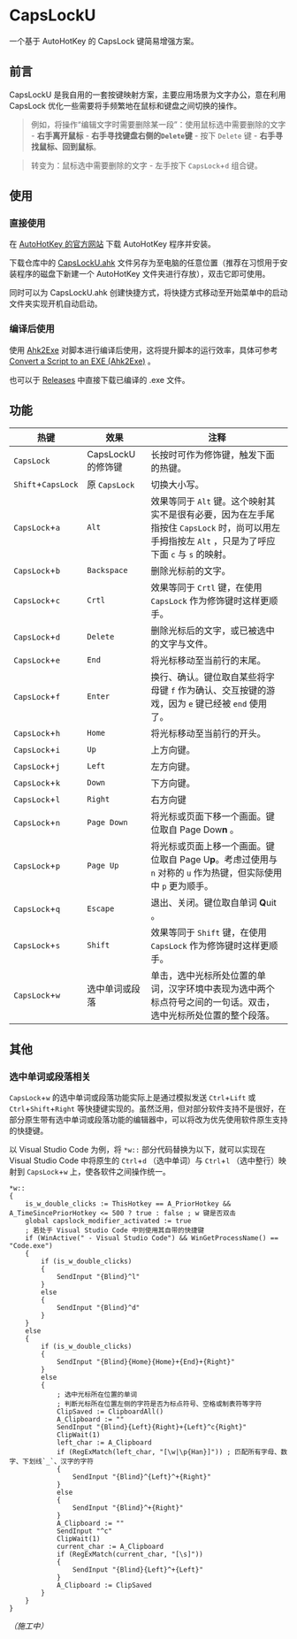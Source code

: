 # CapsLockU

一个基于 AutoHotKey 的 CapsLock 键简易增强方案。

## 前言

CapsLockU 是我自用的一套按键映射方案，主要应用场景为文字办公，意在利用 CapsLock 优化一些需要将手频繁地在鼠标和键盘之间切换的操作。

> 例如，将操作“编辑文字时需要删除某一段”：使用鼠标选中需要删除的文字 - **右手离开鼠标** - **右手寻找键盘右侧的`Delete`键** - 按下 `Delete` 键 - **右手寻找鼠标、回到鼠标**。

> 转变为：鼠标选中需要删除的文字 - 左手按下 `CapsLock`+`d` 组合键。

## 使用

### 直接使用

在 [AutoHotKey 的官方网站](https://www.autohotkey.com/) 下载 AutoHotKey 程序并安装。

下载仓库中的 [CapsLockU.ahk](https://github.com/T4petinae/CapsLockU/blob/main/CapsLockU.ahk) 文件另存为至电脑的任意位置（推荐在习惯用于安装程序的磁盘下新建一个 AutoHotKey 文件夹进行存放），双击它即可使用。

同时可以为 CapsLockU.ahk 创建快捷方式，将快捷方式移动至开始菜单中的启动文件夹实现开机自动启动。

### 编译后使用

使用 [Ahk2Exe](https://github.com/AutoHotkey/Ahk2Exe) 对脚本进行编译后使用，这将提升脚本的运行效率，具体可参考 [Convert a Script to an EXE (Ahk2Exe)](https://www.autohotkey.com/docs/v2/Scripts.htm#ahk2exe) 。

也可以于 [Releases](https://github.com/T4petinae/CapsLockU/releases) 中直接下载已编译的 .exe 文件。

## 功能

| 热键 | 效果 | 注释 |
| --- | --- | --- |
| `CapsLock` | CapsLockU 的修饰键 | 长按时可作为修饰键，触发下面的热键。 |
| `Shift`+`CapsLock` | 原 `CapsLock` | 切换大小写。 |
| `CapsLock`+`a` | `Alt` | 效果等同于 `Alt` 键。这个映射其实不是很有必要，因为在左手尾指按住 `CapsLock` 时，尚可以用左手拇指按左 `Alt` ，只是为了呼应下面 `c` 与 `s` 的映射。 |
| `CapsLock`+`b` | `Backspace` | 删除光标前的文字。 |
| `CapsLock`+`c` | `Crtl` | 效果等同于 `Crtl` 键，在使用 `CapsLock` 作为修饰键时这样更顺手。 |
| `CapsLock`+`d` | `Delete` | 删除光标后的文字，或已被选中的文字与文件。|
| `CapsLock`+`e` | `End` | 将光标移动至当前行的末尾。 |
| `CapsLock`+`f` | `Enter` | 换行、确认。键位取自某些将字母键 `f` 作为确认、交互按键的游戏，因为 `e` 键已经被 `end` 使用了。 |
| `CapsLock`+`h` | `Home` | 将光标移动至当前行的开头。 |
| `CapsLock`+`i` | `Up` | 上方向键。 |
| `CapsLock`+`j` | `Left` | 左方向键。 |
| `CapsLock`+`k` | `Down` | 下方向键。 |
| `CapsLock`+`l` | `Right` | 右方向键 |
| `CapsLock`+`n` | `Page Down` | 将光标或页面下移一个画面。键位取自 Page Dow**n** 。 |
| `CapsLock`+`p` | `Page Up` | 将光标或页面上移一个画面。键位取自 Page U**p**。考虑过使用与 `n` 对称的 `u` 作为热键，但实际使用中 `p` 更为顺手。 |
| `CapsLock`+`q` | `Escape` | 退出、关闭。键位取自单词 **Q**uit 。 |
| `CapsLock`+`s` | `Shift` | 效果等同于 `Shift` 键，在使用 `CapsLock` 作为修饰键时这样更顺手。 |
| `CapsLock`+`w` | 选中单词或段落 | 单击，选中光标所处位置的单词，汉字环境中表现为选中两个标点符号之间的一句话。双击，选中光标所处位置的整个段落。 |

## 其他

### 选中单词或段落相关

`CapsLock`+`w` 的选中单词或段落功能实际上是通过模拟发送 `Ctrl`+`Lift` 或 `Ctrl`+`Shift`+`Right` 等快捷键实现的。虽然泛用，但对部分软件支持不是很好，在部分原生带有选中单词或段落功能的编辑器中，可以将改为优先使用软件原生支持的快捷键。

以 Visual Studio Code 为例，将 `*w::` 部分代码替换为以下，就可以实现在 Visual Studio Code 中将原生的 `Ctrl`+`d` （选中单词）与 `Ctrl`+`l` （选中整行）映射到 `CapsLock`+`w` 上，使各软件之间操作统一。

``` AutoHotKey
*w::
{
    is_w_double_clicks := ThisHotkey == A_PriorHotkey && A_TimeSincePriorHotkey <= 500 ? true : false ; w 键是否双击
    global capslock_modifier_activated := true
    ; 若处于 Visual Studio Code 中则使用其自带的快捷键
    if (WinActive(" - Visual Studio Code") && WinGetProcessName() == "Code.exe")
    {
        if (is_w_double_clicks)
        {
            SendInput "{Blind}^l"
        }
        else
        {
            SendInput "{Blind}^d"
        }
    }
    else
    {
        if (is_w_double_clicks)
        {
            SendInput "{Blind}{Home}{Home}+{End}+{Right}"
        }
        else
        {
            ; 选中光标所在位置的单词
            ; 判断光标所在位置左侧的字符是否为标点符号、空格或制表符等字符
            ClipSaved := ClipboardAll()
            A_Clipboard := ""
            SendInput "{Blind}{Left}{Right}+{Left}^c{Right}"
            ClipWait(1)
            left_char := A_Clipboard
            if (RegExMatch(left_char, "[\w|\p{Han}]")) ; 匹配所有字母、数字、下划线`_`、汉字的字符
            {
                SendInput "{Blind}^{Left}^+{Right}"
            }
            else
            {
                SendInput "{Blind}^+{Right}"
            }
            A_Clipboard := ""
            SendInput "^c"
            ClipWait(1)
            current_char := A_Clipboard
            if (RegExMatch(current_char, "[\s]"))
            {
                SendInput "{Blind}{Left}^+{Left}"
            }
            A_Clipboard := ClipSaved
        }
    }
}
```

*（施工中）*